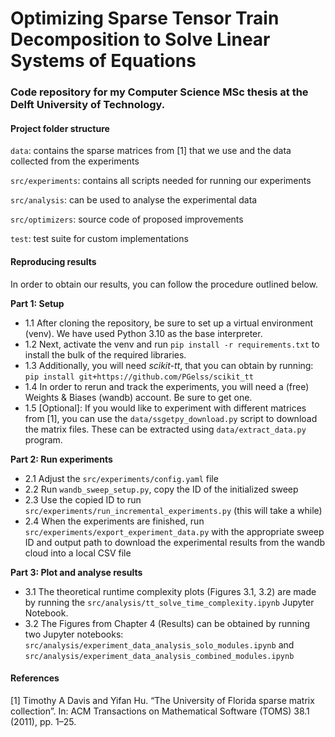# Optimizing Sparse Tensor Train Decomposition to Solve Linear Systems of Equations

### Code repository for my Computer Science MSc thesis at the Delft University of Technology.

#### Project folder structure
```data```: contains the sparse matrices from [1] that we use and the data collected from the experiments


```src/experiments```: contains all scripts needed for running our experiments

```src/analysis```: can be used to analyse the experimental data

```src/optimizers```: source code of proposed improvements

```test```: test suite for custom implementations

#### Reproducing results
In order to obtain our results, you can follow the procedure outlined below.

**Part 1: Setup**

- 1.1 After cloning the repository, be sure to set up a virtual environment (venv). 
We have used Python 3.10 as the base interpreter.
- 1.2 Next, activate the venv and run ```pip install -r requirements.txt``` to install the bulk of the required libraries.
- 1.3 Additionally, you will need *scikit-tt*, that you can obtain by running:
```pip install git+https://github.com/PGelss/scikit_tt```
- 1.4 In order to rerun and track the experiments, you will need a (free) Weights & Biases (wandb) account.
Be sure to get one.
- 1.5 \[Optional\]: If you would like to experiment with different matrices from [1], 
you can use the ```data/ssgetpy_download.py``` script to download the matrix files. 
These can be extracted using ```data/extract_data.py``` program.

**Part 2: Run experiments**
- 2.1 Adjust the ```src/experiments/config.yaml``` file
- 2.2 Run ```wandb_sweep_setup.py```, copy the ID of the initialized sweep
- 2.3 Use the copied ID to run ```src/experiments/run_incremental_experiments.py``` (this will take a while)
- 2.4 When the experiments are finished, run ```src/experiments/export_experiment_data.py``` with the appropriate sweep 
ID and output path to download the experimental results from the wandb cloud into a local CSV file

**Part 3: Plot and analyse results**

- 3.1 The theoretical runtime complexity plots (Figures 3.1, 3.2) are made by running the
```src/analysis/tt_solve_time_complexity.ipynb``` Jupyter Notebook.
- 3.2 The Figures from Chapter 4 (Results) can be obtained by running two Jupyter notebooks:
```src/analysis/experiment_data_analysis_solo_modules.ipynb``` and 
```src/analysis/experiment_data_analysis_combined_modules.ipynb```
 


#### References
[1] Timothy A Davis and Yifan Hu. “The University of Florida sparse matrix collection”. In: ACM
Transactions on Mathematical Software (TOMS) 38.1 (2011), pp. 1–25.
